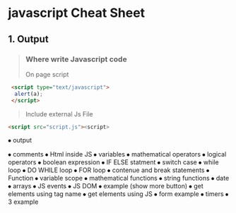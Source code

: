 # javascript Cheat Sheet

## 1. Output
>### Where write Javascript code 
> On page script
 ```html
  <script type="text/javascript">
   alert(a);
  </script> 
```

> Include external Js File
```html
<script src="script.js"><script>
```

⦁	output

⦁	comments
⦁	Html inside JS
⦁	variables
⦁	mathematical operators
⦁	logical operators
⦁	boolean expression
⦁	IF ELSE statment
⦁	switch case
⦁	while loop
⦁	DO WHILE loop
⦁	FOR loop
⦁	contenue and break statements
⦁	Function
⦁	variable scope
⦁	mathematical functions
⦁	string functions
⦁	date
⦁	arrays
⦁	JS events
⦁	JS DOM
⦁	example (show more button)
⦁	get elements using tag name
⦁	get elements using JS
⦁	form example
⦁	timers
⦁	3 example
